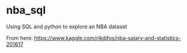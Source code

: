 # nba_sql
Using SQL and python to explore an NBA dataset

From here: https://www.kaggle.com/rikdifos/nba-salary-and-statistics-201617
